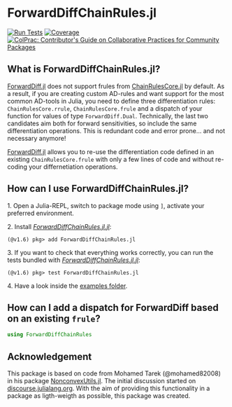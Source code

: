 # ForwardDiffChainRules.jl
[![Run Tests](https://github.com/ThummeTo/ForwardDiffChainRules.jl/actions/workflows/Test.yml/badge.svg)](https://github.com/ThummeTo/ForwardDiffChainRules.jl/actions/workflows/Test.yml)
[![Coverage](https://codecov.io/gh/ThummeTo/ForwardDiffChainRules.jl/branch/main/graph/badge.svg)](https://codecov.io/gh/ThummeTo/ForwardDiffChainRules.jl)
[![ColPrac: Contributor's Guide on Collaborative Practices for Community Packages](https://img.shields.io/badge/ColPrac-Contributor's%20Guide-blueviolet)](https://github.com/SciML/ColPrac)

## What is ForwardDiffChainRules.jl?
[ForwardDiff.jl](https://github.com/JuliaDiff/ForwardDiff.jl) does not support frules from [ChainRulesCore.jl](https://github.com/JuliaDiff/ChainRulesCore.jl) by default. As a result, if you are creating custom AD-rules and want support for the most common AD-tools in Julia, you need to define three differentiation rules: `ChainRulesCore.rrule`, `ChainRulesCore.frule` and a dispatch of your function for values of type `ForwardDiff.Dual`. Technically, the last two candidates aim both for forward sensitivities, so include the same differentiation operations. This is redundant code and error prone... and not necessary anymore! 

[ForwardDiff.jl](https://github.com/JuliaDiff/ForwardDiff.jl) allows you to re-use the differentiation code defined in an existing `ChainRulesCore.frule` with only a few lines of code and without re-coding your differnetiation operations.

## How can I use ForwardDiffChainRules.jl?
1\. Open a Julia-REPL, switch to package mode using `]`, activate your preferred environment.

2\. Install [*ForwardDiffChainRules.jl.jl*](https://github.com/ThummeTo/ForwardDiffChainRules.jl.jl):
```julia-repl
(@v1.6) pkg> add ForwardDiffChainRules.jl
```

3\. If you want to check that everything works correctly, you can run the tests bundled with [*ForwardDiffChainRules.jl.jl*](https://github.com/ThummeTo/ForwardDiffChainRules.jl.jl):
```julia-repl
(@v1.6) pkg> test ForwardDiffChainRules.jl
```

4\. Have a look inside the [examples folder](https://github.com/ThummeTo/ForwardDiffChainRules.jl.jl/tree/main/examples).

## How can I add a dispatch for ForwardDiff based on an existing `frule`? 
```julia
using ForwardDiffChainRules
```

## Acknowledgement
This package is based on code from Mohamed Tarek (@mohamed82008) in his package [NonconvexUtils.jl](https://github.com/JuliaNonconvex/NonconvexUtils.jl). The initial discussion started on [discourse.julialang.org](https://discourse.julialang.org/t/chainrulescore-and-forwarddiff/61705). With the aim of providing this functionality in a package as ligth-weigth as possible, this package was created.